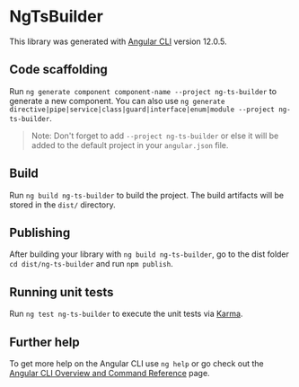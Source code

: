 # NgTsBuilder

This library was generated with [Angular CLI](https://github.com/angular/angular-cli) version 12.0.5.

## Code scaffolding

Run `ng generate component component-name --project ng-ts-builder` to generate a new component. You can also use `ng generate directive|pipe|service|class|guard|interface|enum|module --project ng-ts-builder`.
> Note: Don't forget to add `--project ng-ts-builder` or else it will be added to the default project in your `angular.json` file. 

## Build

Run `ng build ng-ts-builder` to build the project. The build artifacts will be stored in the `dist/` directory.

## Publishing

After building your library with `ng build ng-ts-builder`, go to the dist folder `cd dist/ng-ts-builder` and run `npm publish`.

## Running unit tests

Run `ng test ng-ts-builder` to execute the unit tests via [Karma](https://karma-runner.github.io).

## Further help

To get more help on the Angular CLI use `ng help` or go check out the [Angular CLI Overview and Command Reference](https://angular.io/cli) page.
